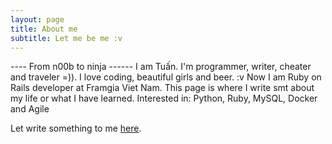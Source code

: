 ```yaml
---
layout: page
title: About me
subtitle: Let me be me :v
---
```


---- From n00b to ninja ------
I am Tuấn. I'm programmer, writer, cheater and traveler =)). I love coding, beautiful girls and beer. :v
Now I am Ruby on Rails developer at Framgia Viet Nam.
This page is where I write smt about my life or what I have learned.
Interested in: Python, Ruby, MySQL, Docker and Agile

Let write something to me [here](https://docs.google.com/forms/d/e/1FAIpQLSfVEf_9oryTRnDduUK_lsxHpYoDoPABfmd8R9dMQCl3we2qOg/viewform?c=0&w=1).
